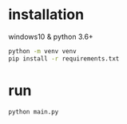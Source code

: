 # installation

windows10 & python 3.6+

```sh
python -m venv venv
pip install -r requirements.txt
```

# run

```sh
python main.py
```